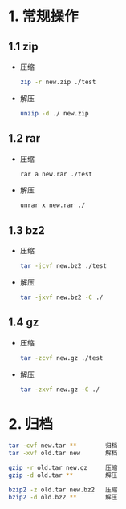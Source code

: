 # 1. 常规操作

## 1.1 zip

* 压缩

  ```bash
  zip -r new.zip ./test
  ```

* 解压

  ```bash
  unzip -d ./ new.zip
  ```

## 1.2 rar

* 压缩

  ```bash
  rar a new.rar ./test
  ```

* 解压

  ```bash
  unrar x new.rar ./
  ```

## 1.3 bz2

* 压缩

  ```bash
  tar -jcvf new.bz2 ./test
  ```

* 解压

  ```bash
  tar -jxvf new.bz2 -C ./
  ```

## 1.4 gz

* 压缩

  ```bash
  tar -zcvf new.gz ./test
  ```

* 解压

  ```bash
  tar -zxvf new.gz -C ./
  ```

  

# 2. 归档

```bash
tar -cvf new.tar **        归档
tar -xvf old.tar new       解档

gzip -r old.tar new.gz     压缩
gzip -d old.tar **         解压

bzip2 -z old.tar new.bz2   压缩
bzip2 -d old.bz2 **        解压
```





